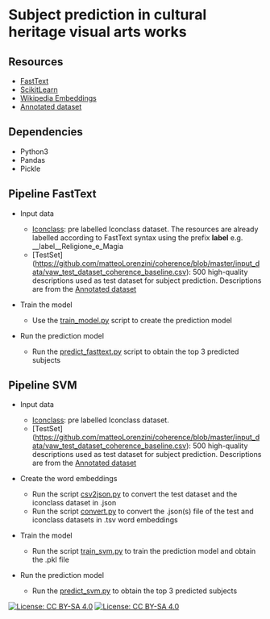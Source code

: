 # Subject prediction in cultural heritage visual arts works

  

## Resources 

* [FastText](https://fasttext.cc/)
* [ScikitLearn](https://scikit-learn.org/stable/index.html)
* [Wikipedia Embeddings](https://fasttext.cc/docs/en/pretrained-vectors.html)
* [Annotated dataset](https://figshare.com/articles/dataset/Annotated_dataset_to_assess_the_accuracy_of_the_textual_description_of_cultural_heritage_records/13359104)

## Dependencies 

* Python3
* Pandas
* Pickle

## Pipeline FastText

* Input data
  * [Iconclass](https://github.com/matteoLorenzini/coherence/blob/master/input_data/icon.txt): pre labelled Iconclass dataset. The resources are already labelled according to FastText syntax using the prefix __label__ e.g. __label__Religione_e_Magia
  * [TestSet]  (https://github.com/matteoLorenzini/coherence/blob/master/input_data/vaw_test_dataset_coherence_baseline.csv): 500 high-quality descriptions used as test dataset for subject prediction. Descriptions are from the [Annotated dataset](https://figshare.com/articles/dataset/Annotated_dataset_to_assess_the_accuracy_of_the_textual_description_of_cultural_heritage_records/13359104) 

* Train the model
  * Use the [train_model.py](https://github.com/matteoLorenzini/coherence/blob/master/FastText/train_model.py) script to create the prediction model
* Run the prediction model
  * Run the [predict_fasttext.py](https://github.com/matteoLorenzini/coherence/blob/master/FastText/predict_fasttext.py) script to obtain the top 3 predicted subjects

## Pipeline SVM

* Input data
  * [Iconclass](https://github.com/matteoLorenzini/coherence/blob/master/input_data/icon.txt): pre labelled Iconclass dataset.
  * [TestSet] (https://github.com/matteoLorenzini/coherence/blob/master/input_data/vaw_test_dataset_coherence_baseline.csv): 500 high-quality descriptions used as test dataset for subject prediction. Descriptions are from the [Annotated dataset](https://figshare.com/articles/dataset/Annotated_dataset_to_assess_the_accuracy_of_the_textual_description_of_cultural_heritage_records/13359104)

* Create the word embeddings
  * Run the script [csv2json.py](https://github.com/matteoLorenzini/coherence/blob/master/convert/csv2json.py) to convert the test dataset and the iconclass dataset in .json
  * Run the script [convert.py](https://github.com/matteoLorenzini/coherence/blob/master/convert/converter.py) to convert the .json(s) file of the test and iconclass datasets in .tsv word embeddings
* Train the model
  * Run the script [train_svm.py](https://github.com/matteoLorenzini/coherence/blob/master/SVM/train_svm.py) to train the prediction model and obtain the .pkl file
* Run the prediction model
  * Run the [predict_svm.py]((https://github.com/matteoLorenzini/coherence/blob/master/SVM/predict_svm.py)) to obtain the top 3 predicted subjects

[![License: CC BY-SA 4.0](https://licensebuttons.net/l/by-sa/4.0/80x15.png)](https://creativecommons.org/licenses/by-sa/4.0/) [![License: CC BY-SA 4.0](https://img.shields.io/badge/License-CC%20BY--SA%204.0-lightgrey.svg)](https://creativecommons.org/licenses/by-sa/4.0/)